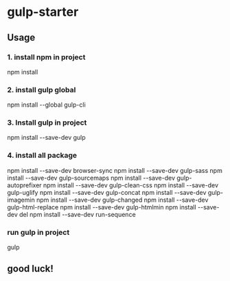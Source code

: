 # gulp-starter

## Usage

### 1. install npm in project

npm install

### 2. install gulp global

npm install --global gulp-cli

### 3. Install gulp in project

npm install --save-dev gulp

### 4. install all package

npm install --save-dev browser-sync
npm install --save-dev gulp-sass
npm install --save-dev gulp-sourcemaps
npm install --save-dev gulp-autoprefixer
npm install --save-dev gulp-clean-css
npm install --save-dev gulp-uglify
npm install --save-dev gulp-concat
npm install --save-dev gulp-imagemin
npm install --save-dev gulp-changed
npm install --save-dev gulp-html-replace
npm install --save-dev gulp-htmlmin
npm install --save-dev del
npm install --save-dev run-sequence

### run gulp in project

gulp

## good luck!
